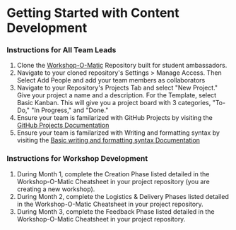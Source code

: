 # Getting Started with Content Development 

### Instructions for All Team Leads
1. Clone the [Workshop-O-Matic](https://github.com/microsoft/workshop-template) Repository built for student ambassadors. 
2. Navigate to your cloned repository's Settings > Manage Access. Then Select Add People and add your team members as collaborators
3. Navigate to your Repository's Projects Tab and select "New Project." Give your project a name and a description. For the Template, select Basic Kanban. This will give you a project board with 3 categories, "To-Do," "In Progress," and "Done."
4. Ensure your team is familarized with GitHub Projects by visiting the [GitHub Projects Documentation](https://docs.github.com/en/issues/organizing-your-work-with-project-boards/managing-project-boards/about-project-boards)
5. Ensure your team is familarized with Writing and formatting syntax by visiting the [Basic writing and formatting syntax Documentation](https://github.github.com/gfm/)

### Instructions for Workshop Development
1. During Month 1, complete the Creation Phase listed detailed in the Workshop-O-Matic Cheatsheet in your project repository (you are creating a new workshop).
2. During Month 2, complete the Logistics & Delivery Phases listed detailed in the Workshop-O-Matic Cheatsheet in your project repository. 
3. During Month 3, complete the Feedback Phase listed detailed in the Workshop-O-Matic Cheatsheet in your project repository.
